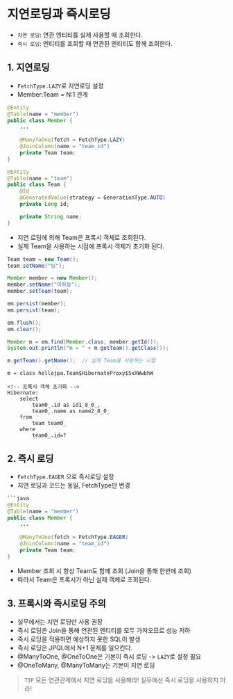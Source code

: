# 지연로딩과 즉시로딩
* `지연 로딩`: 연관 엔티티를 실제 사용할 때 조회한다.
* `즉시 로딩`: 엔티티를 조회할 때 연관된 엔티티도 함께 조회한다.

## 1. 지연로딩
* `FetchType.LAZY`로 지연로딩 설정
* Member:Team = N:1 관계
```java
@Entity
@Table(name = "member")
public class Member {
    ...
    
    @ManyToOne(fetch = FetchType.LAZY)
    @JoinColumn(name = "team_id")
    private Team team;
}
```
```java
@Entity
@Table(name = "team")
public class Team {
    @Id
    @GeneratedValue(strategy = GenerationType.AUTO)
    private Long id;

    private String name;
}
```
* 지연 로딩에 의해 Team은 프록시 객체로 조회된다.
* 실제 Team을 사용하는 시점에 프록시 객체가 초기화 된다.
```java
Team team = new Team();
team.setName("팀");

Member member = new Member();
member.setName("이하늘");
member.setTeam(team);

em.persist(member);
em.persist(team);

em.flush();
em.clear();

Member m = em.find(Member.class, member.getId());
System.out.println("m = " + m.getTeam().getClass());

m.getTeam().getName();  // 실제 Team을 사용하는 시점
```
```hibernate
m = class hellojpa.Team$HibernateProxy$5xXWwbhW

<!-- 프록시 객체 초기화 -->
Hibernate: 
    select
        team0_.id as id1_8_0_,
        team0_.name as name2_8_0_ 
    from
        team team0_ 
    where
        team0_.id=?
```

## 2. 즉시 로딩
* `FetchType.EAGER` 으로 즉시로딩 설정
* 지연 로딩과 코드는 동일, FetchType만 변경
```java
```java
@Entity
@Table(name = "member")
public class Member {
    ...
    
    @ManyToOne(fetch = FetchType.EAGER)
    @JoinColumn(name = "team_id")
    private Team team;
}
```
* Member 조회 시 항상 Team도 함께 조회 (Join을 통해 한번에 조회)
* 따라서 Team은 프록시가 아닌 실제 객체로 조회된다.

## 3. 프록시와 즉시로딩 주의
* 실무에서는 지연 로딩만 사용 권장
* 즉시 로딩은 Join을 통해 연관된 엔티티를 모두 가져오므로 성능 저하
* 즉시 로딩을 적용하면 예상하지 못한 SQL이 발생
* 즉시 로딩은 JPQL에서 N+1 문제를 일으킨다.
* @ManyToOne, @OneToOne은 기본이 즉시 로딩 -> `LAZY`로 설정 필요
* @OneToMany, @ManyToMany는 기본이 지연 로딩

> `TIP` 모든 연관관계에서 지연 로딩을 사용해라! 실무에선 즉시 로딩을 사용하지 마라!

